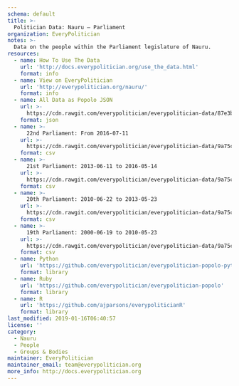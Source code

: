 ```yaml
---
schema: default
title: >-
  Politician Data: Nauru — Parliament
organization: EveryPolitician
notes: >-
  Data on the people within the Parliament legislature of Nauru.
resources:
  - name: How To Use The Data
    url: 'http://docs.everypolitician.org/use_the_data.html'
    format: info
  - name: View on EveryPolitician
    url: 'http://everypolitician.org/nauru/'
    format: info
  - name: All Data as Popolo JSON
    url: >-
      https://cdn.rawgit.com/everypolitician/everypolitician-data/87e3bcd52b62084ce37ba21628fa4bede030481e/data/Nauru/Parliament/ep-popolo-v1.0.json
    format: json
  - name: >-
      22nd Parliament: From 2016-07-11
    url: >-
      https://cdn.rawgit.com/everypolitician/everypolitician-data/9a75c94fb3f01a45e5616242dec9743ba96f137f/data/Nauru/Parliament/term-22.csv
    format: csv
  - name: >-
      21st Parliament: 2013-06-11 to 2016-05-14
    url: >-
      https://cdn.rawgit.com/everypolitician/everypolitician-data/9a75c94fb3f01a45e5616242dec9743ba96f137f/data/Nauru/Parliament/term-21.csv
    format: csv
  - name: >-
      20th Parliament: 2010-06-22 to 2013-05-23
    url: >-
      https://cdn.rawgit.com/everypolitician/everypolitician-data/9a75c94fb3f01a45e5616242dec9743ba96f137f/data/Nauru/Parliament/term-20.csv
    format: csv
  - name: >-
      19th Parliament: 2000-06-19 to 2010-05-23
    url: >-
      https://cdn.rawgit.com/everypolitician/everypolitician-data/9a75c94fb3f01a45e5616242dec9743ba96f137f/data/Nauru/Parliament/term-19.csv
    format: csv
  - name: Python
    url: 'https://github.com/everypolitician/everypolitician-popolo-python'
    format: library
  - name: Ruby
    url: 'https://github.com/everypolitician/everypolitician-popolo'
    format: library
  - name: R
    url: 'https://github.com/ajparsons/everypoliticianR'
    format: library
last_modified: 2019-01-16T06:40:57
license: ''
category:
  - Nauru
  - People
  - Groups & Bodies
maintainer: EveryPolitician
maintainer_email: team@everypolitician.org
more_info: http://docs.everypolitician.org
---
```

